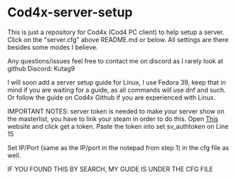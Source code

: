 # Cod4x-server-setup
This is just a repository for Cod4x (Cod4 PC client) to help setup a server. Click on the "server.cfg" above README.md or below. All settings are there besides some modes I believe. 

Any questions/issues feel free to contact me on discord as I rarely look at github Discord: Kutag9


I will soon add a server setup guide for Linux, I use Fedora 39, keep that in mind if you are waiting for a guide, as all commands will use dnf and such. Or follow the guide on Cod4x Github if you are experienced with Linux.


IMPORTANT NOTES: server token is needed to make your server show on the masterlist, you have to link your steam in order to do this. Open [This](http://cod4master.cod4x.ovh/) website and click get a token. Paste the token into set sv_authtoken on Line 15

Set IP/Port  (same as the IP/port in the notepad from step 1) in the cfg file as well.

IF YOU FOUND THIS BY SEARCH, MY GUIDE IS UNDER THE CFG FILE
